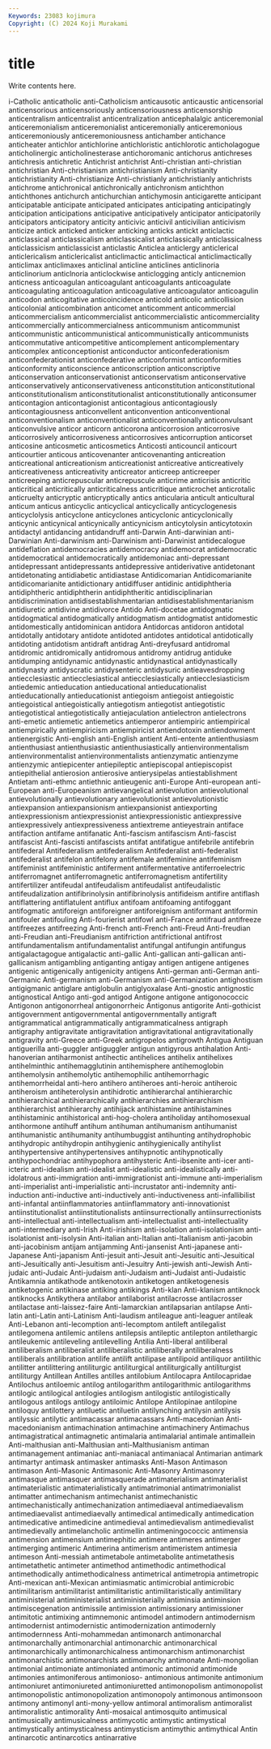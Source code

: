 ```yaml
---
Keywords: 23083 kojimura
Copyright: (C) 2024 Koji Murakami
---
```


# title

Write contents here.



i-Catholic anticatholic anti-Catholicism anticausotic
anticaustic anticensorial anticensorious anticensoriously anticensoriousness anticensorship anticentralism anticentralist anticentralization anticephalalgic
anticeremonial anticeremonialism anticeremonialist anticeremonially anticeremonious anticeremoniously anticeremoniousness antichamber antichance anticheater
antichlor antichlorine antichloristic antichlorotic anticholagogue anticholinergic anticholinesterase antichoromanic antichorus antichreses
antichresis antichretic Antichrist antichrist Anti-christian anti-christian antichristian Anti-christianism antichristianism Anti-christianity
antichristianity Anti-christianize Anti-christianly antichristianly antichrists antichrome antichronical antichronically antichronism antichthon
antichthones antichurch antichurchian antichymosin anticigarette anticipant anticipatable anticipate anticipated anticipates
anticipating anticipatingly anticipation anticipations anticipative anticipatively anticipator anticipatorily anticipators anticipatory
anticity anticivic anticivil anticivilian anticivism anticize antick anticked anticker anticking
anticks antickt anticlactic anticlassical anticlassicalism anticlassicalist anticlassically anticlassicalness anticlassicism anticlassicist
anticlastic Anticlea anticlergy anticlerical anticlericalism anticlericalist anticlimactic anticlimactical anticlimactically anticlimax
anticlimaxes anticlinal anticline anticlines anticlinoria anticlinorium anticlnoria anticlockwise anticlogging anticly
anticnemion anticness anticoagulan anticoagulant anticoagulants anticoagulate anticoagulating anticoagulation anticoagulative anticoagulator
anticoagulin anticodon anticogitative anticoincidence anticold anticolic anticollision anticolonial anticombination anticomet
anticomment anticommercial anticommercialism anticommercialist anticommercialistic anticommerciality anticommercially anticommercialness anticommunism anticommunist
anticommunistic anticommunistical anticommunistically anticommunists anticommutative anticompetitive anticomplement anticomplementary anticomplex anticonceptionist
anticonductor anticonfederationism anticonfederationist anticonfederative anticonformist anticonformities anticonformity anticonscience anticonscription anticonscriptive
anticonservation anticonservationist anticonservatism anticonservative anticonservatively anticonservativeness anticonstitution anticonstitutional anticonstitutionalism anticonstitutionalist
anticonstitutionally anticonsumer anticontagion anticontagionist anticontagious anticontagiously anticontagiousness anticonvellent anticonvention anticonventional
anticonventionalism anticonventionalist anticonventionally anticonvulsant anticonvulsive anticor anticorn anticorona anticorrosion anticorrosive
anticorrosively anticorrosiveness anticorrosives anticorruption anticorset anticosine anticosmetic anticosmetics Anticosti anticouncil
anticourt anticourtier anticous anticovenanter anticovenanting anticreation anticreational anticreationism anticreationist anticreative
anticreatively anticreativeness anticreativity anticreator anticreep anticreeper anticreeping anticrepuscular anticrepuscule anticrime
anticrisis anticritic anticritical anticritically anticriticalness anticritique anticrochet anticrotalic anticruelty anticryptic
anticryptically antics anticularia anticult anticultural anticum anticus anticyclic anticyclical anticyclically
anticyclogenesis anticyclolysis anticyclone anticyclones anticyclonic anticyclonically anticynic anticynical anticynically anticynicism
anticytolysin anticytotoxin antidactyl antidancing antidandruff anti-Darwin Anti-darwinian anti-Darwinian Anti-darwinism anti-Darwinism
anti-Darwinist antidecalogue antideflation antidemocracies antidemocracy antidemocrat antidemocratic antidemocratical antidemocratically antidemoniac
anti-depressant antidepressant antidepressants antidepressive antiderivative antidetonant antidetonating antidiabetic antidiastase Antidicomarian
Antidicomarianite antidicomarianite antidictionary antidiffuser antidinic antidiphtheria antidiphtheric antidiphtherin antidiphtheritic antidisciplinarian
antidiscrimination antidisestablishmentarian antidisestablishmentarianism antidiuretic antidivine antidivorce Antido Anti-docetae antidogmatic antidogmatical
antidogmatically antidogmatism antidogmatist antidomestic antidomestically antidominican antidora Antidorcas antidoron antidotal
antidotally antidotary antidote antidoted antidotes antidotical antidotically antidoting antidotism antidraft
antidrag Anti-dreyfusard antidromal antidromic antidromically antidromous antidromy antidrug antiduke antidumping
antidynamic antidynastic antidynastical antidynastically antidynasty antidyscratic antidysenteric antidysuric antieavesdropping antiecclesiastic
antiecclesiastical antiecclesiastically antiecclesiasticism antiedemic antieducation antieducational antieducationalist antieducationally antieducationist antiegoism
antiegoist antiegoistic antiegoistical antiegoistically antiegotism antiegotist antiegotistic antiegotistical antiegotistically antiejaculation
antielectron antielectrons anti-emetic antiemetic antiemetics antiemperor antiempiric antiempirical antiempirically antiempiricism
antiempiricist antiendotoxin antiendowment antienergistic Anti-english anti-English antient Anti-entente antienthusiasm antienthusiast
antienthusiastic antienthusiastically antienvironmentalism antienvironmentalist antienvironmentalists antienzymatic antienzyme antienzymic antiepicenter antiepileptic
antiepiscopal antiepiscopist antiepithelial antierosion antierosive antierysipelas antiestablishment Antietam anti-ethmc antiethnic
antieugenic anti-Europe Anti-european anti-European anti-Europeanism antievangelical antievolution antievolutional antievolutionally antievolutionary
antievolutionist antievolutionistic antiexpansion antiexpansionism antiexpansionist antiexporting antiexpressionism antiexpressionist antiexpressionistic antiexpressive
antiexpressively antiexpressiveness antiextreme antieyestrain antiface antifaction antifame antifanatic Anti-fascism antifascism
Anti-fascist antifascist Anti-fascisti antifascists antifat antifatigue antifebrile antifebrin antifederal Antifederalism
antifederalism Antifederalist anti-federalist antifederalist antifelon antifelony antifemale antifeminine antifeminism antifeminist
antifeministic antiferment antifermentative antiferroelectric antiferromagnet antiferromagnetic antiferromagnetism antifertility antifertilizer antifeudal
antifeudalism antifeudalist antifeudalistic antifeudalization antifibrinolysin antifibrinolysis antifideism antifire antiflash antiflattering
antiflatulent antiflux antifoam antifoaming antifoggant antifogmatic antiforeign antiforeigner antiforeignism antiformant
antiformin antifouler antifouling Anti-fourierist antifowl anti-France antifraud antifreeze antifreezes antifreezing
Anti-french anti-French anti-Freud Anti-freudian anti-Freudian anti-Freudianism antifriction antifrictional antifrost antifundamentalism
antifundamentalist antifungal antifungin antifungus antigalactagogue antigalactic anti-gallic Anti-gallican anti-gallican anti-gallicanism
antigambling antiganting antigay antigen antigene antigenes antigenic antigenically antigenicity antigens
Anti-german anti-German anti-Germanic Anti-germanism anti-Germanism anti-Germanization antighostism antigigmanic antiglare antiglobulin
antiglyoxalase Anti-gnostic antignostic antignostical Antigo anti-god antigod Antigone antigone antigonococcic
Antigonon antigonorrheal antigonorrheic Antigonus antigorite Anti-gothicist antigovernment antigovernmental antigovernmentally antigraft
antigrammatical antigrammatically antigrammaticalness antigraph antigraphy antigravitate antigravitation antigravitational antigravitationally antigravity
anti-Greece anti-Greek antigropelos antigrowth Antigua Antiguan antiguerilla anti-guggler antiguggler antigun
antigyrous antihalation Anti-hanoverian antiharmonist antihectic antihelices antihelix antihelixes antihelminthic antihemagglutinin
antihemisphere antihemoglobin antihemolysin antihemolytic antihemophilic antihemorrhagic antihemorrheidal anti-hero antihero antiheroes
anti-heroic antiheroic antiheroism antiheterolysin antihidrotic antihierarchal antihierarchic antihierarchical antihierarchically antihierarchies
antihierarchism antihierarchist antihierarchy antihijack antihistamine antihistamines antihistaminic antihistorical anti-hog-cholera antiholiday
antihomosexual antihormone antihuff antihum antihuman antihumanism antihumanist antihumanistic antihumanity antihumbuggist
antihunting antihydrophobic antihydropic antihydropin antihygienic antihygienically antihylist antihypertensive antihypertensives antihypnotic
antihypnotically antihypochondriac antihypophora antihysteric Anti-ibsenite anti-icer anti-icteric anti-idealism anti-idealist anti-idealistic
anti-idealistically anti-idolatrous anti-immigration anti-immigrationist anti-immune anti-imperialism anti-imperialist anti-imperialistic anti-incrustator anti-indemnity
anti-induction anti-inductive anti-inductively anti-inductiveness anti-infallibilist anti-infantal antiinflammatories antiinflammatory anti-innovationist antiinstitutionalist
antiinstitutionalists antiinsurrectionally antiinsurrectionists anti-intellectual anti-intellectualism anti-intellectualist anti-intellectuality anti-intermediary anti-Irish Anti-irishism
anti-isolation anti-isolationism anti-isolationist anti-isolysin Anti-italian anti-Italian anti-Italianism anti-jacobin anti-jacobinism antijam
antijamming Anti-jansenist Anti-japanese anti-Japanese Anti-japanism Anti-jesuit anti-Jesuit anti-Jesuitic anti-Jesuitical anti-Jesuitically
anti-Jesuitism anti-Jesuitry Anti-jewish anti-Jewish Anti-judaic anti-Judaic Anti-judaism anti-Judaism anti-Judaist anti-Judaistic
Antikamnia antikathode antikenotoxin antiketogen antiketogenesis antiketogenic antikinase antiking antikings Anti-klan
Anti-klanism antiknock antiknocks Antikythera antilabor antilaborist antilacrosse antilacrosser antilactase anti-laissez-faire
Anti-lamarckian antilapsarian antilapse Anti-latin anti-Latin anti-Latinism Anti-laudism antileague anti-leaguer antileak
Anti-Lebanon anti-lecomption anti-lecomptom antileft antilegalist antilegomena antilemic antilens antilepsis antileptic
antilepton antilethargic antileukemic antileveling antilevelling Antilia Anti-liberal antiliberal antiliberalism antiliberalist
antiliberalistic antiliberally antiliberalness antiliberals antilibration antilife antilift antilipase antilipoid antiliquor
antilithic antilitter antilittering antiliturgic antiliturgical antiliturgically antiliturgist antiliturgy Antillean Antilles
antilles antilobium Antilocapra Antilocapridae Antilochus antiloemic antilog antilogarithm antilogarithmic antilogarithms
antilogic antilogical antilogies antilogism antilogistic antilogistically antilogous antilogs antilogy antiloimic
Antilope Antilopinae antilopine antiloquy antilottery antiluetic antiluetin antilynching antilysin antilysis
antilyssic antilytic antimacassar antimacassars Anti-macedonian Anti-macedonianism antimachination antimachine antimachinery Antimachus
antimagistratical antimagnetic antimalaria antimalarial antimale antimallein Anti-malthusian anti-Malthusian anti-Malthusianism antiman
antimanagement antimaniac anti-maniacal antimaniacal Antimarian antimark antimartyr antimask antimasker antimasks
Anti-Mason Antimason antimason Anti-Masonic Antimasonic Anti-Masonry Antimasonry antimasque antimasquer antimasquerade
antimaterialism antimaterialist antimaterialistic antimaterialistically antimatrimonial antimatrimonialist antimatter antimechanism antimechanist antimechanistic
antimechanistically antimechanization antimediaeval antimediaevalism antimediaevalist antimediaevally antimedical antimedically antimedication antimedicative
antimedicine antimedieval antimedievalism antimedievalist antimedievally antimelancholic antimellin antimeningococcic antimensia antimension
antimensium antimephitic antimere antimeres antimerger antimerging antimeric Antimerina antimerism antimeristem
antimesia antimeson Anti-messiah antimetabole antimetabolite antimetathesis antimetathetic antimeter antimethod antimethodic
antimethodical antimethodically antimethodicalness antimetrical antimetropia antimetropic Anti-mexican anti-Mexican antimiasmatic antimicrobial
antimicrobic antimilitarism antimilitarist antimilitaristic antimilitaristically antimilitary antiministerial antiministerialist antiministerially antiminsia
antiminsion antimiscegenation antimissile antimission antimissionary antimissioner antimitotic antimixing antimnemonic antimodel
antimodern antimodernism antimodernist antimodernistic antimodernization antimodernly antimodernness Anti-mohammedan antimonarch antimonarchal
antimonarchally antimonarchial antimonarchic antimonarchical antimonarchically antimonarchicalness antimonarchism antimonarchist antimonarchistic antimonarchists
antimonarchy antimonate Anti-mongolian antimonial antimoniate antimoniated antimonic antimonid antimonide antimonies
antimoniferous antimonioso- antimonious antimonite antimonium antimoniuret antimoniureted antimoniuretted antimonopolism antimonopolist
antimonopolistic antimonopolization antimonopoly antimonous antimonsoon antimony antimonyl anti-mony-yellow antimoral antimoralism
antimoralist antimoralistic antimorality Anti-mosaical antimosquito antimusical antimusically antimusicalness antimycotic antimystic
antimystical antimystically antimysticalness antimysticism antimythic antimythical Antin antinarcotic antinarcotics antinarrative
